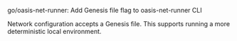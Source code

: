go/oasis-net-runner: Add Genesis file flag to oasis-net-runner CLI

Network configuration accepts a Genesis file. This supports running a more
deterministic local environment.
